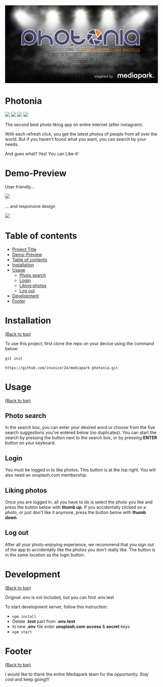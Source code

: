 ![Banner](/public/images/banner.png)

# Photonia

<!-- Add buttons here -->

![](https://img.shields.io/github/last-commit/invoicer24/mediapark-photonia)
![](https://img.shields.io/github/watchers/invoicer24/mediapark-photonia.svg)
![](https://img.shields.io/badge/React-20232A?style=for-the-badge&logo=react&logoColor=61DAFB)
![](https://img.shields.io/badge/TypeScript-007ACC?style=for-the-badge&logo=typescript&logoColor=white)


The second best photo liking app on entire internet (after instagram). 

With each refresh click, you get the latest photos of people from all over the world. But if you haven’t found what you want, you can search by your needs.

And gues what? Yes! You can Like it!


# Demo-Preview

User friendly...

![](https://media.giphy.com/media/UhNfKwbM8S7OhIsTQk/giphy.gif)

... and responsive design

![](https://media.giphy.com/media/N2q12ggAe8GESy27XN/giphy.gif)

# Table of contents

- [Project Title](#project-title)
- [Demo-Preview](#demo-preview)
- [Table of contents](#table-of-contents)
- [Installation](#installation)
- [Usage](#usage)
  - [Photo search](#photo-search)
  - [Login](#login)
  - [Liking photos](#liking-photos)
  - [Log out](#log-out)
- [Development](#development)
- [Footer](#footer)

# Installation
[(Back to top)](#table-of-contents)

To use this project, first clone the repo on your device using the command below:

```git init```

```https://github.com/invoicer24/mediapark-photonia.git```

# Usage
[(Back to top)](#table-of-contents)

## Photo search
In the search box, you can enter your desired word or choose from the five search suggestions you've entered below (no duplicates). You can start the search by pressing the button next to the search box, or by pressing **ENTER** button on your keyboard.

## Login
You must be logged in to like photos. This button is at the top right. You will also need an unsplash.com membership.

## Liking photos
Once you are logged in, all you have to do is select the photo you like and press the button below with **thumb up**. If you accidentally clicked on a photo, or just don't like it anymore, press the button below with **thumb down**.

## Log out
After all your photo-enjoying experience, we recommend that you sign out of the app to accidentally like the photos you don't really like. The button is in the same location as the login button.

# Development
[(Back to top)](#table-of-contents)

Original .env is not included, but you can find .env.test

To start development server, follow this instruction:

* ```npm install```
* Delete **.test** part from **.env.test**
* In new **.env** file enter **unsplash.com** **access** & **secret** keys
* ```npm start```


# Footer
[(Back to top)](#table-of-contents)

I would like to thank the entire Mediapark team for the opportunity. Stay cool and keep going!!!
